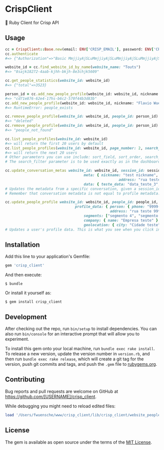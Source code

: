 # CrispClient

:small_red_triangle_down: Ruby Client for Crisp API

## Usage

```ruby
cc = CrispClient::Base.new(email: ENV['CRISP_EMAIL'], password: ENV['CRISP_PASSWORD'])
cc.authenticate
#=> {"Authorization"=>"Basic MmjjiyAjSLuMmjjiyAjSLuMmjjiyAjSLuMmjjiyAjSLuMmjjiyAiaiIyMGUyYTdjYzA="}

website_id = cc.find_website_id_by_name(website_name: "Touts")
#=> "8sajk18272-4aab-kjhh-bkjh-8e3chjk5609"

cc.get_people_statistics(website_id: website_id)
#=> {"total"=>3523}

person_id = cc.add_new_people_profile(website_id: website_id, nickname: "Flavio Wuensche", email: "flavio@touts.com.br")
#=> "cd71e876-62e4-17hs-b6c2-570f44b3d83b"
cc.add_new_people_profile(website_id: website_id, nickname: "Flavio Wuensche", email: "flavio@touts.com.br")
#=> RuntimeError: people_exists

cc.remove_people_profile(website_id: website_id, people_id: person_id)
#=> "deleted"
cc.remove_people_profile(website_id: website_id, people_id: person_id)
#=> "people_not_found"

cc.list_people_profiles(website_id: website_id)
#=> will return the first 20 users by default
cc.list_people_profiles(website_id: website_id, page_number: 2, search_filter: "test@email.com")
#=> will return the next 20 users
# Other parameters you can use include: sort_field, sort_order, search_operator, search_filter
# The search_filter parameter is to be used exactly as in the dashboard, as in: "&search_filter="parameter"

cc.update_conversation_metas website_id: website_id, session_id: session_id, 
									meta: { nickname: "test nickname", email: "test@email.com", phone: "9999-9999", 
													address: "rua teste 99t", segments: ["segmento 1", "segmento 2"], 
									data: { teste_data: "data_teste_3", valorArbitrario: "teste arbitrário 3" } }
# Updates the metadata from a specific conversation, given a session_id
# Remember that conversation metadata is not equal to profile metadata. Each conversation has their own parameters.

cc.update_people_profile website_id: website_id, people_id: people_id, 
  								profile_data: { person: { phone: "9999-9999", nickname: "test nickname 2", 
                                                address: "rua teste 99t", website: "http://teste.com"},
                                    segments: ["segmento 4", "segmento 3"], 
                                    company: { name: "Empresa teste" },
                                    geolocation: { city: "Cidade teste" } }
# Updates a user's profile data. This is what you see when you click in a specific profile.

```

## Installation

Add this line to your application's Gemfile:

```ruby
gem 'crisp_client'
```

And then execute:

    $ bundle

Or install it yourself as:

    $ gem install crisp_client

## Development

After checking out the repo, run `bin/setup` to install dependencies. You can also run `bin/console` for an interactive prompt that will allow you to experiment.

To install this gem onto your local machine, run `bundle exec rake install`. To release a new version, update the version number in `version.rb`, and then run `bundle exec rake release`, which will create a git tag for the version, push git commits and tags, and push the `.gem` file to [rubygems.org](https://rubygems.org).

## Contributing

Bug reports and pull requests are welcome on GitHub at https://github.com/[USERNAME]/crisp_client.

While debugging you might need to reload edited files:

```ruby
load '/Users/fwuensche/www/crisp_client/lib/crisp_client/website_people.rb'
```

## License

The gem is available as open source under the terms of the [MIT License](http://opensource.org/licenses/MIT).
